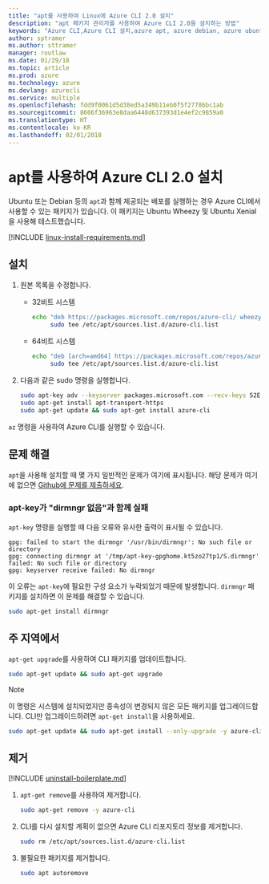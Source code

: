```yaml
---
title: "apt를 사용하여 Linux에 Azure CLI 2.0 설치"
description: "apt 패키지 관리자를 사용하여 Azure CLI 2.0을 설치하는 방법"
keywords: "Azure CLI,Azure CLI 설치,azure apt, azure debian, azure ubuntu"
author: sptramer
ms.author: sttramer
manager: routlaw
ms.date: 01/29/18
ms.topic: article
ms.prod: azure
ms.technology: azure
ms.devlang: azurecli
ms.service: multiple
ms.openlocfilehash: fdd9f0061d5d38ed5a349b11eb0f5f27786bc1ab
ms.sourcegitcommit: 8606f36963e8daa6448d637393d1e4ef2c9859a0
ms.translationtype: HT
ms.contentlocale: ko-KR
ms.lasthandoff: 02/01/2018
---
```

# <a name="install-azure-cli-20-with-apt"></a>apt를 사용하여 Azure CLI 2.0 설치

Ubuntu 또는 Debian 등의 `apt`과 함께 제공되는 배포를 실행하는 경우 Azure CLI에서 사용할 수 있는 패키지가 있습니다. 이 패키지는 Ubuntu Wheezy 및 Ubuntu Xenial을 사용해 테스트했습니다.

[!INCLUDE [linux-install-requirements.md](includes/linux-install-requirements.md)]

## <a name="install"></a>설치

1. 원본 목록을 수정합니다.

   - 32비트 시스템

     ```bash
     echo "deb https://packages.microsoft.com/repos/azure-cli/ wheezy main" | \
          sudo tee /etc/apt/sources.list.d/azure-cli.list
     ```

   - 64비트 시스템

     ```bash
     echo "deb [arch=amd64] https://packages.microsoft.com/repos/azure-cli/ wheezy main" | \
          sudo tee /etc/apt/sources.list.d/azure-cli.list
     ```

2. 다음과 같은 sudo 명령을 실행합니다.

   ```bash
   sudo apt-key adv --keyserver packages.microsoft.com --recv-keys 52E16F86FEE04B979B07E28DB02C46DF417A0893
   sudo apt-get install apt-transport-https
   sudo apt-get update && sudo apt-get install azure-cli
   ```

`az` 명령을 사용하여 Azure CLI를 실행할 수 있습니다.

## <a name="troubleshooting"></a>문제 해결

`apt`을 사용해 설치할 때 몇 가지 일반적인 문제가 여기에 표시됩니다. 해당 문제가 여기에 없으면 [Github에 문제를 제출하세요](https://github.com/Azure/azure-cli/issues).

### <a name="apt-key-fails-with-no-dirmngr"></a>apt-key가 "dirmngr 없음"과 함께 실패

`apt-key` 명령을 실행할 때 다음 오류와 유사한 출력이 표시될 수 있습니다.

```output
gpg: failed to start the dirmngr '/usr/bin/dirmngr': No such file or directory
gpg: connecting dirmngr at '/tmp/apt-key-gpghome.kt5zo27tp1/S.dirmngr' failed: No such file or directory
gpg: keyserver receive failed: No dirmngr
```

이 오류는 `apt-key`에 필요한 구성 요소가 누락되었기 때문에 발생합니다. `dirmngr` 패키지를 설치하면 이 문제를 해결할 수 있습니다.

```bash
sudo apt-get install dirmngr
```

## <a name="update"></a>주 지역에서

`apt-get upgrade`를 사용하여 CLI 패키지를 업데이트합니다.

   ```bash
   sudo apt-get update && sudo apt-get upgrade
   ```

> [!NOTE]
> 이 명령은 시스템에 설치되었지만 종속성이 변경되지 않은 모든 패키지를 업그레이드합니다.
> CLI만 업그레이드하려면 `apt-get install`을 사용하세요.
> ```bash
> sudo apt-get update && sudo apt-get install --only-upgrade -y azure-cli
> ```

## <a name="uninstall"></a>제거

[!INCLUDE [uninstall-boilerplate.md](includes/uninstall-boilerplate.md)]

1. `apt-get remove`를 사용하여 제거합니다.

    ```bash
    sudo apt-get remove -y azure-cli
    ```

2. CLI를 다시 설치할 계획이 없으면 Azure CLI 리포지토리 정보를 제거합니다.

   ```bash
   sudo rm /etc/apt/sources.list.d/azure-cli.list
   ```

3. 불필요한 패키지를 제거합니다.

   ```bash
   sudo apt autoremove
   ```
